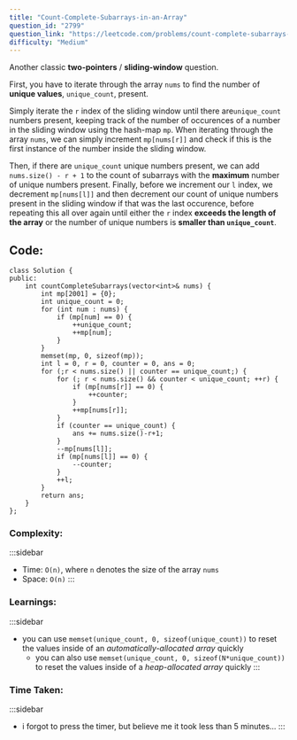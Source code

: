 ```yaml
---
title: "Count-Complete-Subarrays-in-an-Array"
question_id: "2799"
question_link: "https://leetcode.com/problems/count-complete-subarrays-in-an-array/"
difficulty: "Medium"
---
```


Another classic **two-pointers** / **sliding-window** question.

First, you have to iterate through the array `nums` to find the number of **unique values**, `unique_count`, present.

Simply iterate the `r` index of the sliding window until there are`unique_count` numbers present, 
keeping track of the number of occurences of a number in the sliding window using the hash-map `mp`.
When iterating through the array `nums`, 
we can simply increment `mp[nums[r]]` and check if this is the first instance of the number inside the sliding window.

Then, if there are `unique_count` unique numbers present, we can add `nums.size() - r + 1` to the count of subarrays with the **maximum** number of unique numbers present.
Finally, before we increment our `l` index, we decrement `mp[nums[l]]` and then decrement our count of unique numbers present in the sliding window if that was the last occurence,
before repeating this all over again until either the `r` index **exceeds the length of the array** or the number of unique numbers is **smaller than `unique_count`**. 

## Code<span>:</span>

```{.cpp}
class Solution {
public:
    int countCompleteSubarrays(vector<int>& nums) {
        int mp[2001] = {0};
        int unique_count = 0;
        for (int num : nums) {
            if (mp[num] == 0) {
                ++unique_count;
                ++mp[num];
            }
        }
        memset(mp, 0, sizeof(mp));
        int l = 0, r = 0, counter = 0, ans = 0;
        for (;r < nums.size() || counter == unique_count;) {
            for (; r < nums.size() && counter < unique_count; ++r) {
                if (mp[nums[r]] == 0) {
                    ++counter;
                }
                ++mp[nums[r]];
            }
            if (counter == unique_count) {
                ans += nums.size()-r+1;
            }
            --mp[nums[l]];
            if (mp[nums[l]] == 0) {
                --counter;
            }
            ++l;
        }
        return ans;
    }
};
```

### Complexity<span>:</span>

:::sidebar
- Time: `O(n)`, where `n` denotes the size of the array `nums`
- Space: `O(n)`
:::

### Learnings<span>:</span>

:::sidebar
- you can use `memset(unique_count, 0, sizeof(unique_count))` to reset the values inside of an *automatically-allocated array* quickly
  - you can also use `memset(unique_count, 0, sizeof(N*unique_count))` to reset the values inside of a *heap-allocated array* quickly
:::

### Time Taken<span>:</span>

:::sidebar
- i forgot to press the timer, but believe me it took less than 5 minutes...
:::
